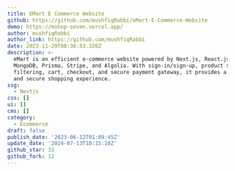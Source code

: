 ```yaml
---
title: EMart E Commerce Website
github: https://github.com/mushfiqRabbi/eMart-E-Commerce-Website
demo: https://mshop-seven.vercel.app/
author: mushfiqRabbi
author_link: https://github.com/mushfiqRabbi
date: 2023-11-29T08:36:53.326Z
description: >-
  eMart is an efficient e-commerce website powered by Next.js, React.js,
  MongoDB, Prisma, Stripe, and Algolia. With sign-in/sign-up, product search,
  filtering, cart, checkout, and secure payment gateway, it provides a seamless
  and secure shopping experience.
ssg:
  - Nextjs
css: []
ui: []
cms: []
category:
  - Ecommerce
draft: false
publish_date: '2023-06-12T01:09:45Z'
update_date: '2024-07-13T10:15:10Z'
github_star: 33
github_fork: 12
---
```

